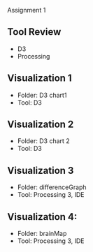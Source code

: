 Assignment 1

Tool Review
----------
  * D3
  * Processing

Visualization 1
----------
  * Folder: D3 chart1
  * Tool: D3

Visualization 2
----------
  * Folder: D3 chart 2
  * Tool: D3

Visualization 3
----------
  * Folder: differenceGraph
  * Tool: Processing 3, IDE

Visualization 4:
----------
  * Folder: brainMap
  * Tool: Processing 3, IDE
